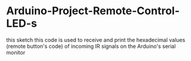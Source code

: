 # Arduino-Project-Remote-Control-LED-s
this sketch this code is used to receive and print the
hexadecimal values (remote button's code) of incoming IR signals on
the Arduino's serial monitor
